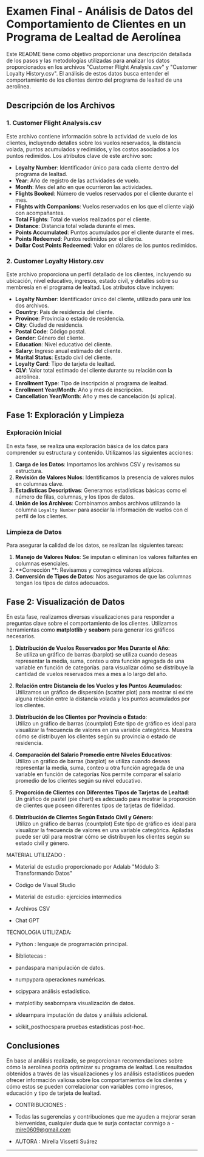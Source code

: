 # Examen Final - Análisis de Datos del Comportamiento de Clientes en un Programa de Lealtad de Aerolínea

Este README tiene como objetivo proporcionar una descripción detallada de los pasos y las metodologías utilizadas para analizar los datos proporcionados en los archivos "Customer Flight Analysis.csv" y "Customer Loyalty History.csv". El análisis de estos datos busca entender el comportamiento de los clientes dentro del programa de lealtad de una aerolínea.

## Descripción de los Archivos

### 1. **Customer Flight Analysis.csv**
Este archivo contiene información sobre la actividad de vuelo de los clientes, incluyendo detalles sobre los vuelos reservados, la distancia volada, puntos acumulados y redimidos, y los costos asociados a los puntos redimidos. Los atributos clave de este archivo son:

- **Loyalty Number**: Identificador único para cada cliente dentro del programa de lealtad.
- **Year**: Año de registro de las actividades de vuelo.
- **Month**: Mes del año en que ocurrieron las actividades.
- **Flights Booked**: Número de vuelos reservados por el cliente durante el mes.
- **Flights with Companions**: Vuelos reservados en los que el cliente viajó con acompañantes.
- **Total Flights**: Total de vuelos realizados por el cliente.
- **Distance**: Distancia total volada durante el mes.
- **Points Accumulated**: Puntos acumulados por el cliente durante el mes.
- **Points Redeemed**: Puntos redimidos por el cliente.
- **Dollar Cost Points Redeemed**: Valor en dólares de los puntos redimidos.

### 2. **Customer Loyalty History.csv**
Este archivo proporciona un perfil detallado de los clientes, incluyendo su ubicación, nivel educativo, ingresos, estado civil, y detalles sobre su membresía en el programa de lealtad. Los atributos clave incluyen:

- **Loyalty Number**: Identificador único del cliente, utilizado para unir los dos archivos.
- **Country**: País de residencia del cliente.
- **Province**: Provincia o estado de residencia.
- **City**: Ciudad de residencia.
- **Postal Code**: Código postal.
- **Gender**: Género del cliente.
- **Education**: Nivel educativo del cliente.
- **Salary**: Ingreso anual estimado del cliente.
- **Marital Status**: Estado civil del cliente.
- **Loyalty Card**: Tipo de tarjeta de lealtad.
- **CLV**: Valor total estimado del cliente durante su relación con la aerolínea.
- **Enrollment Type**: Tipo de inscripción al programa de lealtad.
- **Enrollment Year/Month**: Año y mes de inscripción.
- **Cancellation Year/Month**: Año y mes de cancelación (si aplica).

## Fase 1: Exploración y Limpieza

### Exploración Inicial
En esta fase, se realiza una exploración básica de los datos para comprender su estructura y contenido. Utilizamos las siguientes acciones:

1. **Carga de los Datos**: Importamos los archivos CSV y revisamos su estructura.
2. **Revisión de Valores Nulos**: Identificamos la presencia de valores nulos en columnas clave.
3. **Estadísticas Descriptivas**: Generamos estadísticas básicas como el número de filas, columnas, y los tipos de datos.
4. **Unión de los Archivos**: Combinamos ambos archivos utilizando la columna `Loyalty Number` para asociar la información de vuelos con el perfil de los clientes.

### Limpieza de Datos
Para asegurar la calidad de los datos, se realizan las siguientes tareas:

1. **Manejo de Valores Nulos**: Se imputan o eliminan los valores faltantes en columnas esenciales.
2. **Corrección **: Revisamos y corregimos valores atípicos.
3. **Conversión de Tipos de Datos**: Nos aseguramos de que las columnas tengan los tipos de datos adecuados.

## Fase 2: Visualización de Datos

En esta fase, realizamos diversas visualizaciones para responder a preguntas clave sobre el comportamiento de los clientes. Utilizamos herramientas como **matplotlib** y **seaborn** para generar los gráficos necesarios.

1. **Distribución de Vuelos Reservados por Mes Durante el Año**:  
   Se utiliza un gráfico de barras (barplot) se utiliza cuando deseas representar la media, suma, conteo u otra función agregada de una variable en función de categorías.
   para visualizar cómo se distribuye la cantidad de vuelos reservados mes a mes a lo largo del año.

2. **Relación entre Distancia de los Vuelos y los Puntos Acumulados**:  
   Utilizamos un gráfico de dispersión (scatter plot) para mostrar si existe alguna relación entre la distancia volada y los puntos acumulados por los clientes.

3. **Distribución de los Clientes por Provincia o Estado**:  
   Utilizo un gráfico de barras (countplot) Este tipo de gráfico es ideal para visualizar la frecuencia de valores en una variable categórica.
   Muestra cómo se distribuyen los clientes según su provincia o estado de residencia.

4. **Comparación del Salario Promedio entre Niveles Educativos**:  
   Utilizo un gráfico de barras (barplot) se utiliza cuando deseas representar la media, suma, conteo u otra función agregada de una variable en función de categorías
   Nos permite comparar el salario promedio de los clientes según su nivel educativo.

5. **Proporción de Clientes con Diferentes Tipos de Tarjetas de Lealtad**:  
   Un gráfico de pastel (pie chart) es adecuado para mostrar la proporción de clientes que poseen diferentes tipos de tarjetas de fidelidad.

6. **Distribución de Clientes Según Estado Civil y Género**:  
   Utilizo un  gráfico de barras (countplot) Este tipo de gráfico es ideal para visualizar la frecuencia de valores en una variable categórica.
   Apiladas puede ser útil para mostrar cómo se distribuyen los clientes según su estado civil y género.

 MATERIAL UTILIZADO :

- Material de estudio proporcionado por Adalab "Módulo 3: Transformando Datos"

- Código de Visual Studio

- Material de estudio: ejercicios intermedios

- Archivos CSV

- Chat GPT

 TECNOLOGIA UTILIZADA:

- Python : lenguaje de programación principal.

- Bibliotecas :

- pandaspara manipulación de datos.

- numpypara operaciones numéricas.

- scipypara análisis estadístico.

- matplotliby seabornpara visualización de datos.

- sklearnpara imputación de datos y análisis adicional.

- scikit_posthocspara pruebas estadísticas post-hoc.


## Conclusiones

En base al análisis realizado, se proporcionan recomendaciones sobre cómo la aerolínea podría optimizar su programa de lealtad. Los resultados obtenidos a través de las visualizaciones y los análisis estadísticos pueden ofrecer información valiosa sobre los comportamientos de los clientes y cómo estos se pueden correlacionar con variables como ingresos, educación y tipo de tarjeta de lealtad.

- CONTRIBUCIONES :

- Todas las sugerencias y contribuciones que me ayuden a mejorar seran bienvenidas, cualquier duda que te surja contactar conmigo a - mire0609@gmail.com

- AUTORA : Mirella Vissetti Suárez
---
